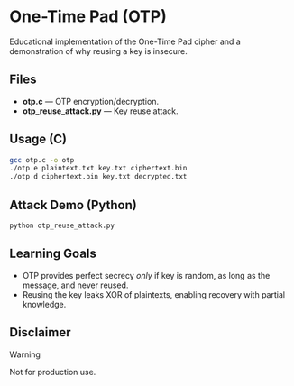 # One-Time Pad (OTP)

Educational implementation of the One-Time Pad cipher and a demonstration of why reusing a key is insecure.

## Files

- **otp.c** — OTP encryption/decryption.
- **otp_reuse_attack.py** — Key reuse attack.

## Usage (C)

```bash
gcc otp.c -o otp
./otp e plaintext.txt key.txt ciphertext.bin
./otp d ciphertext.bin key.txt decrypted.txt
```

## Attack Demo (Python)

```bash
python otp_reuse_attack.py
```

## Learning Goals

- OTP provides perfect secrecy _only_ if key is random, as long as the message, and never reused.
- Reusing the key leaks XOR of plaintexts, enabling recovery with partial knowledge.

## Disclaimer

> [!WARNING]
> Not for production use.
